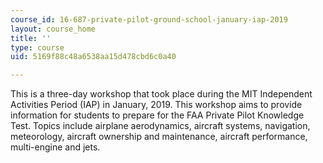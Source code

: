 ```yaml
---
course_id: 16-687-private-pilot-ground-school-january-iap-2019
layout: course_home
title: ''
type: course
uid: 5169f88c48a6538aa15d478cbd6c0a40

---
```

This is a three-day workshop that took place during the MIT Independent Activities Period (IAP) in January, 2019. This workshop aims to provide information for students to prepare for the FAA Private Pilot Knowledge Test. Topics include airplane aerodynamics, aircraft systems, navigation, meteorology, aircraft ownership and maintenance, aircraft performance, multi-engine and jets.
